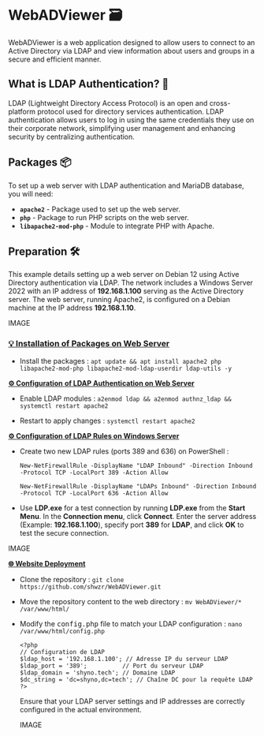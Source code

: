 # WebADViewer 🗃

WebADViewer is a web application designed to allow users to connect to an Active Directory via LDAP and view information about users and groups in a secure and efficient manner.

## What is LDAP Authentication? 🔐

LDAP (Lightweight Directory Access Protocol) is an open and cross-platform protocol used for directory services authentication. LDAP authentication allows users to log in using the same credentials they use on their corporate network, simplifying user management and enhancing security by centralizing authentication.

## Packages 📦

To set up a web server with LDAP authentication and MariaDB database, you will need:

- **`apache2`** - Package used to set up the web server.
- **`php`** - Package to run PHP scripts on the web server.
- **`libapache2-mod-php`** - Module to integrate PHP with Apache.

## Preparation 🛠

This example details setting up a web server on Debian 12 using Active Directory authentication via LDAP. The network includes a Windows Server 2022 with an IP address of **192.168.1.100** serving as the Active Directory server. The web server, running Apache2, is configured on a Debian machine at the IP address **192.168.1.10**.

IMAGE

### <u>💡 Installation of Packages on Web Server</u>

* Install the packages : 
`
apt update && apt install apache2 php libapache2-mod-php libapache2-mod-ldap-userdir ldap-utils -y
`


 <u>**⚙ Configuration**</u><u> </u>​<u>**of LDAP Authentication on Web Server**</u>

* Enable LDAP modules : 
`
a2enmod ldap && a2enmod authnz_ldap && systemctl restart apache2
`

* Restart to apply changes : 
`
systemctl restart apache2
`

 <u>**⚙ Configuration**</u><u> </u>​<u>**of LDAP Rules on Windows Server**</u>

* Create two new LDAP rules (ports 389 and 636) on PowerShell :

  `New-NetFirewallRule -DisplayName "LDAP Inbound" -Direction Inbound -Protocol TCP -LocalPort 389 -Action Allow`

  `New-NetFirewallRule -DisplayName "LDAPs Inbound" -Direction Inbound -Protocol TCP -LocalPort 636 -Action Allow`

* Use **LDP.exe** for a test connection by running **LDP.exe** from the **Start Menu**. In the **Connection menu**, click **Connect**. Enter the server address (Example: **192.168.1.100**), specify port **389** for **LDAP**, and click **OK** to test the secure connection.

IMAGE

 <u>**🌐 Website Deployment**</u>

* Clone the repository : `git clone https://github.com/shwzr/WebADViewer.git `
* Move the repository content to the web directory : `mv WebADViewer/* /var/www/html/`
* Modify the <kbd>config.php</kbd> file to match your LDAP configuration : `nano /var/www/html/config.php`

  ```config.php
  <?php
  // Configuration de LDAP
  $ldap_host = '192.168.1.100'; // Adresse IP du serveur LDAP
  $ldap_port = '389';          // Port du serveur LDAP
  $ldap_domain = 'shyno.tech'; // Domaine LDAP
  $dc_string = 'dc=shyno,dc=tech'; // Chaîne DC pour la requête LDAP
  ?>
  ```

  Ensure that your LDAP server settings and IP addresses are correctly configured in the actual environment.

  IMAGE
